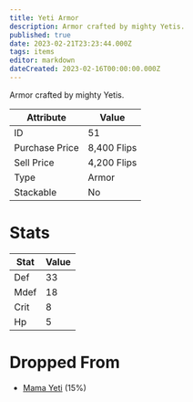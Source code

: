 ```yaml
---
title: Yeti Armor
description: Armor crafted by mighty Yetis.
published: true
date: 2023-02-21T23:23:44.000Z
tags: items
editor: markdown
dateCreated: 2023-02-16T00:00:00.000Z
---
```


Armor crafted by mighty Yetis.

|Attribute|Value|
|-|-|
|ID|51|
|Purchase Price|8,400 Flips|
|Sell Price|4,200 Flips|
|Type|Armor|
|Stackable|No|

# Stats
|Stat|Value|
|-|-|
|Def|33|
|Mdef|18|
|Crit|8|
|Hp|5|

# Dropped From
 * [Mama Yeti](/monsters/mama-yeti.md) (15%)
